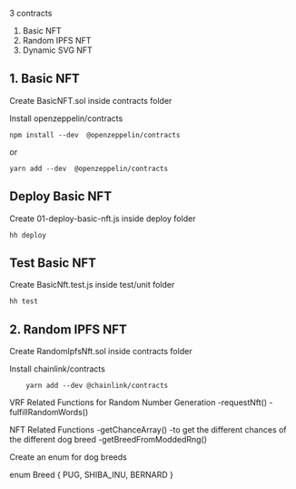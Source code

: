 3 contracts

1. Basic NFT
2. Random IPFS NFT
3. Dynamic SVG NFT

## 1. Basic NFT

Create BasicNFT.sol inside contracts folder

Install openzeppelin/contracts

```
npm install --dev  @openzeppelin/contracts
```
or 

```
yarn add --dev  @openzeppelin/contracts
```

## Deploy Basic NFT
Create 01-deploy-basic-nft.js inside deploy folder

```
hh deploy
```

## Test Basic NFT

Create BasicNft.test.js inside test/unit folder

```
hh test
```

## 2. Random IPFS NFT

Create RandomIpfsNft.sol inside contracts folder

Install chainlink/contracts

```
    yarn add --dev @chainlink/contracts
```

VRF Related Functions for Random Number Generation
    -requestNft()
    -fulfillRandomWords()

NFT Related Functions 
    -getChanceArray() -to get the different chances of the different dog breed
    -getBreedFromModdedRng() 

Create an enum for dog breeds    

  enum Breed {
        PUG,
        SHIBA_INU,
        BERNARD
    }
